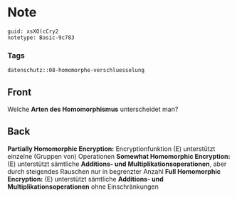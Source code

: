 # Note
```
guid: xsXO(cCry2
notetype: Basic-9c783
```

### Tags
```
datenschutz::08-homomorphe-verschluesselung
```

## Front
Welche <b>Arten des Homomorphismus</b> unterscheidet man?

## Back
<b>Partially Homomorphic Encryption:</b> Encryptionfunktion \(E\) unterstützt einzelne (Gruppen von) Operationen
<b>Somewhat Homomorphic Encryption:</b> \(E\) unterstützt sämtliche <b>Additions- und Multiplikationsoperationen</b>, aber durch steigendes Rauschen nur in begrenzter Anzahl
<b>Full Homomorphic Encryption:</b> \(E\) unterstützt sämtliche <b>Additions- und Multiplikationsoperationen</b> ohne Einschränkungen
